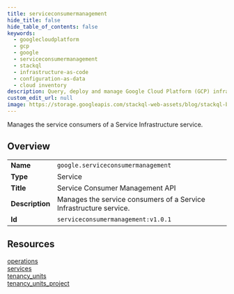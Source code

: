 ```yaml
---
title: serviceconsumermanagement
hide_title: false
hide_table_of_contents: false
keywords:
  - googlecloudplatform
  - gcp
  - google
  - serviceconsumermanagement
  - stackql
  - infrastructure-as-code
  - configuration-as-data
  - cloud inventory
description: Query, deploy and manage Google Cloud Platform (GCP) infrastructure and resources using SQL
custom_edit_url: null
image: https://storage.googleapis.com/stackql-web-assets/blog/stackql-blog-post-featured-image.png
---
```

Manages the service consumers of a Service Infrastructure service.  
    

## Overview
<table><tbody>
<tr><td><b>Name</b></td><td><code>google.serviceconsumermanagement</code></td></tr>
<tr><td><b>Type</b></td><td>Service</td></tr>
<tr><td><b>Title</b></td><td>Service Consumer Management API</td></tr>
<tr><td><b>Description</b></td><td>Manages the service consumers of a Service Infrastructure service.</td></tr>
<tr><td><b>Id</b></td><td><code>serviceconsumermanagement:v1.0.1</code></td></tr>
</tbody></table>

## Resources
<div class="row">
<div class="providerDocColumn">
<a href="/providers/google/serviceconsumermanagement/operations/">operations</a><br />
<a href="/providers/google/serviceconsumermanagement/services/">services</a><br />
</div>
<div class="providerDocColumn">
<a href="/providers/google/serviceconsumermanagement/tenancy_units/">tenancy_units</a><br />
<a href="/providers/google/serviceconsumermanagement/tenancy_units_project/">tenancy_units_project</a><br />
</div>
</div>

